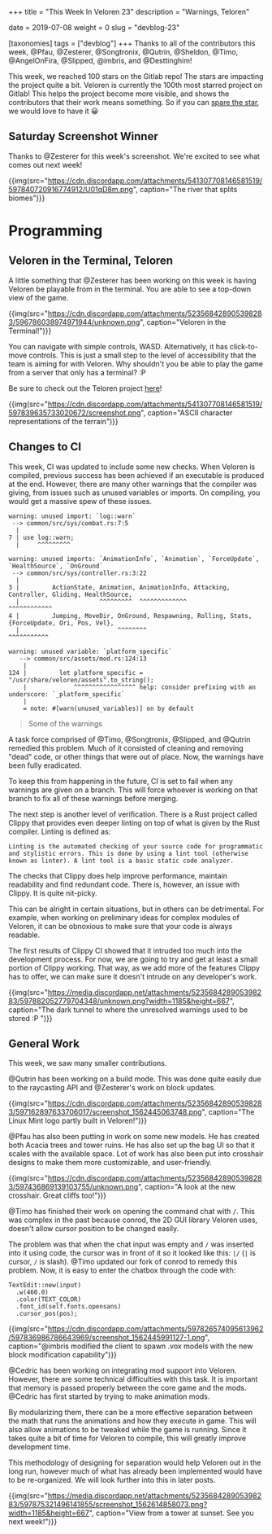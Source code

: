 +++
title = "This Week In Veloren 23"
description = "Warnings, Teloren"

date = 2019-07-08
weight = 0
slug = "devblog-23"

[taxonomies]
tags = ["devblog"]
+++
Thanks to all of the contributors this week, @Pfau, @Zesterer, @Songtronix, @Qutrin, @Sheldon, @Timo, @AngelOnFira, @Slipped, @imbris, and @Desttinghim!

This week, we reached 100 stars on the Gitlab repo! The stars are impacting the project quite a bit. Veloren is currently the 100th most starred project on Gitlab! This helps the project become more visible, and shows the contributors that their work means something. So if you can [spare the star](https://gitlab.com/veloren/veloren), we would love to have it 😀

## Saturday Screenshot Winner

Thanks to @Zesterer for this week's screenshot. We're excited to see what comes out next week!

{{img(src="https://cdn.discordapp.com/attachments/541307708146581519/597840720916774912/U01qD8m.png", caption="The river that splits biomes")}}

# Programming

## Veloren in the Terminal, Teloren

A little something that @Zesterer has been working on this week is having Veloren be playable from in the terminal. You are able to see a top-down view of the game.

{{img(src="https://cdn.discordapp.com/attachments/523568428905398283/596786038974971944/unknown.png", caption="Veloren in the Terminal!")}}

You can navigate with simple controls, WASD. Alternatively, it has click-to-move controls. This is just a small step to the level of accessibility that the team is aiming for with Veloren. Why shouldn't you be able to play the game from a server that only has a terminal? :P

Be sure to check out the Teloren project [here](https://github.com/zesterer/teloren)!

{{img(src="https://cdn.discordapp.com/attachments/541307708146581519/597839635733020672/screenshot.png", caption="ASCII character representations of the terrain")}}

## Changes to CI

This week, CI was updated to include some new checks. When Veloren is compiled, previous success has been achieved if an executable is produced at the end. However, there are many other warnings that the compiler was giving, from issues such as unused variables or imports. On compiling, you would get a massive spew of these issues.

```
warning: unused import: `log::warn`
 --> common/src/sys/combat.rs:7:5
  |
7 | use log::warn;
  |     ^^^^^^^^^

warning: unused imports: `AnimationInfo`, `Animation`, `ForceUpdate`, `HealthSource`, `OnGround`
 --> common/src/sys/controller.rs:3:22
  |
3 |         ActionState, Animation, AnimationInfo, Attacking, Controller, Gliding, HealthSource,
  |                      ^^^^^^^^^  ^^^^^^^^^^^^^                                  ^^^^^^^^^^^^
4 |         Jumping, MoveDir, OnGround, Respawning, Rolling, Stats, {ForceUpdate, Ori, Pos, Vel},
  |                           ^^^^^^^^                               ^^^^^^^^^^^

warning: unused variable: `platform_specific`
   --> common/src/assets/mod.rs:124:13
    |
124 |         let platform_specific = "/usr/share/veloren/assets".to_string();
    |             ^^^^^^^^^^^^^^^^^ help: consider prefixing with an underscore: `_platform_specific`
    |
    = note: #[warn(unused_variables)] on by default
```

> Some of the warnings

A task force comprised of @Timo, @Songtronix, @Slipped, and @Qutrin remedied this problem. Much of it consisted of cleaning and removing "dead" code, or other things that were out of place. Now, the warnings have been fully eradicated.

To keep this from happening in the future, CI is set to fail when any warnings are given on a branch. This will force whoever is working on that branch to fix all of these warnings before merging.

The next step is another level of verification. There is a Rust project called Clippy that provides even deeper linting on top of what is given by the Rust compiler. Linting is defined as:

```
Linting is the automated checking of your source code for programmatic and stylistic errors. This is done by using a lint tool (otherwise known as linter). A lint tool is a basic static code analyzer.
```

The checks that Clippy does help improve performance, maintain readability and find redundant code. There is, however, an issue with Clippy. It is quite nit-picky.

This can be alright in certain situations, but in others can be detrimental. For example, when working on preliminary ideas for complex modules of Veloren, it can be obnoxious to make sure that your code is always readable.

The first results of Clippy CI showed that it intruded too much into the development process. For now, we are going to try and get at least a small portion of Clippy working. That way, as we add more of the features Clippy has to offer, we can make sure it doesn't intrude on any developer's work.

{{img(src="https://media.discordapp.net/attachments/523568428905398283/597882052779704348/unknown.png?width=1185&height=667", caption="The dark tunnel to where the unresolved warnings used to be stored :P ")}}

## General Work

This week, we saw many smaller contributions.

@Qutrin has been working on a build mode. This was done quite easily due to the raycasting API and @Zesterer's work on block updates.

{{img(src="https://cdn.discordapp.com/attachments/523568428905398283/597162897633706017/screenshot_1562445063748.png", caption="The Linux Mint logo partly built in Veloren!")}}

@Pfau has also been putting in work on some new models. He has created both Acacia trees and tower ruins. He has also set up the bag UI so that it scales with the available space. Lot of work has also been put into crosshair designs to make them more customizable, and user-friendly.

{{img(src="https://cdn.discordapp.com/attachments/523568428905398283/597436869139103755/unknown.png", caption="A look at the new crosshair. Great cliffs too!")}}

@Timo has finished their work on opening the command chat with `/`. This was complex in the past because conrod, the 2D GUI library Veloren uses, doesn't allow cursor position to be changed easily.

The problem was that when the chat input was empty and `/` was inserted into it using code, the cursor was in front of it so it looked like this: `|/` (`|` is cursor, `/` is slash). @Timo updated our fork of conrod to remedy this problem. Now, it is easy to enter the chatbox through the code with:

```
TextEdit::new(input)
  .w(460.0)
  .color(TEXT_COLOR)
  .font_id(self.fonts.opensans)
  .cursor_pos(pos);
```

{{img(src="https://cdn.discordapp.com/attachments/597826574095613962/597836986786643969/screenshot_1562445991127-1.png", caption="@imbris modified the client to spawn .vox models with the new block modification capability")}}

@Cedric has been working on integrating mod support into Veloren. However, there are some technical difficulties with this task. It is important that memory is passed properly between the core game and the mods. @Cedric has first started by trying to make animation mods.

By modularizing them, there can be a more effective separation between the math that runs the animations and how they execute in game. This will also allow animations to be tweaked while the game is running. Since it takes quite a bit of time for Veloren to compile, this will greatly improve development time.

This methodology of designing for separation would help Veloren out in the long run, however much of what has already been implemented would have to be re-organized. We will look further into this in later posts.

{{img(src="https://media.discordapp.net/attachments/523568428905398283/597875321496141855/screenshot_1562614858073.png?width=1185&height=667", caption="View from a tower at sunset. See you next week!")}}
